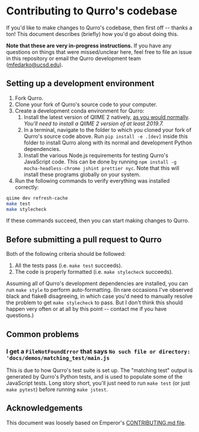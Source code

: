 # Contributing to Qurro's codebase

If you'd like to make changes to Qurro's codebase, then first off --
thanks a ton! This document describes (briefly) how you'd go about doing this.

**Note that these are very in-progress instructions.** If you have any
questions on things that were missed/unclear here, feel free to file an issue
in this repository or email the Qurro development team
([mfedarko@ucsd.edu](mailto:mfedarko@ucsd.edu)).

## Setting up a development environment

1. Fork Qurro.
1. Clone your fork of Qurro's source code to your computer.
2. Create a development conda environment for Qurro:
    1. Install the latest version of QIIME 2 natively,
       [as you would normally](https://docs.qiime2.org/2019.7/install/native/).
       _You'll need to install a QIIME 2 version of at least 2019.7._
    2. In a terminal, navigate to the folder to which you cloned your fork of
       Qurro's source code above. Run `pip install -e .[dev]` inside this folder to
       install Qurro along with its normal and development Python dependencies.
    4. Install the various Node.js requirements for testing Qurro's JavaScript
       code. This can be done by running
       `npm install -g mocha-headless-chrome jshint prettier nyc`. Note that
       this will install these programs globally on your system.
3. Run the following commands to verify everything was installed correctly:
```bash
qiime dev refresh-cache
make test
make stylecheck
```
If these commands succeed, then you can start making changes to Qurro.

## Before submitting a pull request to Qurro

Both of the following criteria should be followed:

1. All the tests pass (i.e. `make test` succeeds).
2. The code is properly formatted (i.e. `make stylecheck` succeeds).

Assuming all of Qurro's development dependencies are installed, you can run
`make style` to perform auto-formatting. (In rare occasions I've observed black
and flake8 disagreeing, in which case you'd need to manually resolve the
problem to get `make stylecheck` to pass. But I don't think this should happen
very often or at all by this point -- contact me if you have questions.)

## Common problems

### I get a `FileNotFoundError` that says `No such file or directory: 'docs/demos/matching_test/main.js`

This is due to how Qurro's test suite is set up. The "matching test" output is
generated by Qurro's Python tests, and is used to populate some of the
JavaScript tests. Long story short, you'll just need to run `make test` (or
just `make pytest`) before running `make jstest`.

## Acknowledgements

This document was loosely based on Emperor's [CONTRIBUTING.md file](https://github.com/biocore/emperor/blob/new-api/CONTRIBUTING.md).
